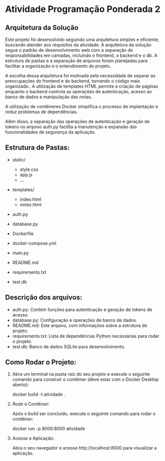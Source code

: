 # Atividade Programação Ponderada 2

## Arquitetura da Solução
Este projeto foi desenvolvido seguindo uma arquitetura simples e eficiente, buscando atender aos requisitos da atividade. A arquitetura da solução segue o padrão de desenvolvimento web com a separação de responsabilidades em camadas, incluindo o frontend, o backend e o db. A estrutura de pastas e a separação de arquivos foram planejadas para facilitar a organização e o entendimento do projeto.

A escolha dessa arquitetura foi motivada pela necessidade de separar as preocupações do frontend e do backend, tornando o código mais organizado.. A utilização de templates HTML permite a criação de páginas enquanto o backend controla as operações de autenticação, acesso ao banco de dados e manipulação das notas.

A utilização de contêineres Docker simplifica o processo de implantação e reduz problemas de dependências.

Além disso, a separação das operações de autenticação e geração de tokens no arquivo auth.py facilita a manutenção e expansão das funcionalidades de segurança da aplicação.

## Estrutura de Pastas:

- static/
  - style.css
  - app.js
  - ...

- templates/
  - index.html
  - notes.html

- auth.py
- database.py
- Dockerfile
- docker-compose.yml
- main.py
- README.md
- requirements.txt
- test.db

## Descrição dos arquivos:

- auth.py: Contém funções para autenticação e geração de tokens de acesso.
- database.py: Configuração e operações de banco de dados.
- README.md: Este arquivo, com informações sobre a estrutura do projeto.
- requirements.txt: Lista de dependências Python necessárias para rodar o projeto.
- test.db: Banco de dados SQLite para desenvolvimento.

## Como Rodar o Projeto:

1. Abra um terminal na pasta raiz do seu projeto e execute o seguinte comando para construir o contêiner (deve estar com o Docker Desktop aberto):

   docker build -t atividade .

2. Rode o Contêiner:

   Após o build ser concluído, execute o seguinte comando para rodar o contêiner:

   docker run -p 8000:8000 atividade

3. Acesse a Aplicação:

   Abra o seu navegador e acesse http://localhost:8000 para visualizar a aplicação.
